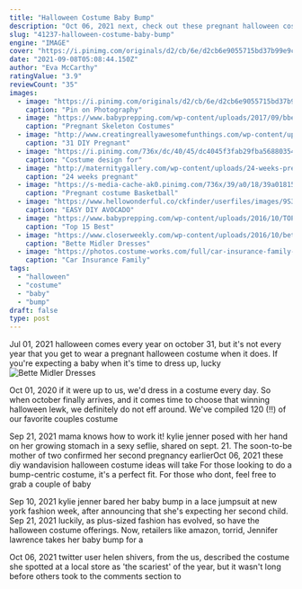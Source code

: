 ```yaml
---
title: "Halloween Costume Baby Bump"
description: "Oct 06, 2021 next, check out these pregnant halloween costume ideas that will help show off your baby bump. Then, take a look at these adorable baby costume ideas ! originally published:"
slug: "41237-halloween-costume-baby-bump"
engine: "IMAGE"
cover: "https://i.pinimg.com/originals/d2/cb/6e/d2cb6e9055715bd37b99e9cb92d4b2fe.jpg"
date: "2021-09-08T05:08:44.150Z"
author: "Eva McCarthy"
ratingValue: "3.9"
reviewCount: "35"
images:
  - image: "https://i.pinimg.com/originals/d2/cb/6e/d2cb6e9055715bd37b99e9cb92d4b2fe.jpg"
    caption: "Pin on Photography"
  - image: "https://www.babyprepping.com/wp-content/uploads/2017/09/bbe2aa1eee946686a909cb4491720eac.jpg"
    caption: "Pregnant Skeleton Costumes"
  - image: "http://www.creatingreallyawesomefunthings.com/wp-content/uploads/2013/09/PUmpkin-belly.jpg"
    caption: "31 DIY Pregnant"
  - image: "https://i.pinimg.com/736x/dc/40/45/dc4045f3fab29fba568803543bba97dd.jpg"
    caption: "Costume design for"
  - image: "http://maternitygallery.com/wp-content/uploads/24-weeks-pregnant-with-triplets-Misty.jpg"
    caption: "24 weeks pregnant"
  - image: "https://s-media-cache-ak0.pinimg.com/736x/39/a0/18/39a018151516d952fdd8b3200a6dc924.jpg"
    caption: "Pregnant costume Basketball"
  - image: "https://www.hellowonderful.co/ckfinder/userfiles/images/9S3A1499.jpg"
    caption: "EASY DIY AVOCADO"
  - image: "https://www.babyprepping.com/wp-content/uploads/2016/10/TOP-15-BEST-PREGNANT-HALLOWEEN-COSTUME-IDEAS.jpg"
    caption: "Top 15 Best"
  - image: "https://www.closerweekly.com/wp-content/uploads/2016/10/bette-midler-hocus-pocus.jpg?w=1180#038;crop=1"
    caption: "Bette Midler Dresses"
  - image: "https://photos.costume-works.com/full/car-insurance-family-costume.jpg"
    caption: "Car Insurance Family"
tags:
  - "halloween"
  - "costume"
  - "baby"
  - "bump"
draft: false
type: post
---
```


Jul 01, 2021 halloween comes every year on october 31, but it's not every year that you get to wear a pregnant halloween costume when it does. If you're expecting a baby when it's time to dress up, lucky
![Bette Midler Dresses](https://www.closerweekly.com/wp-content/uploads/2016/10/bette-midler-hocus-pocus.jpg?w=1180#038;crop=1 "Bette Midler Dresses")

Oct 01, 2020 if it were up to us, we&#39;d dress in a costume every day. So when october finally arrives, and it comes time to choose that winning halloween lewk, we definitely do not eff around. We&#39;ve compiled 120 (!!) of our favorite couples costume
<!--inArticleAds-->

<!--galleryOne-->

Sep 21, 2021 mama knows how to work it! kylie jenner posed with her hand on her growing stomach in a sexy seflie, shared on sept. 21. The soon-to-be mother of two confirmed her second pregnancy earlierOct 06, 2021 these diy wandavision halloween costume ideas will take  For those looking to do a bump-centric costume, it's a perfect fit. For those who dont, feel free to grab a couple of baby
<!--inArticleAds-->

<!--galleryTwo-->

Sep 10, 2021 kylie jenner bared her baby bump in a lace jumpsuit at new york fashion week, after announcing that she's expecting her second child. Sep 21, 2021 luckily, as plus-sized fashion has evolved, so have the halloween costume offerings. Now, retailers like amazon, torrid,  Jennifer lawrence takes her baby bump for a
<!--galleryThree-->

Oct 06, 2021 twitter user helen shivers, from the us, described the costume she spotted at a local store as 'the scariest' of the year, but it wasn't long before others took to the comments section to